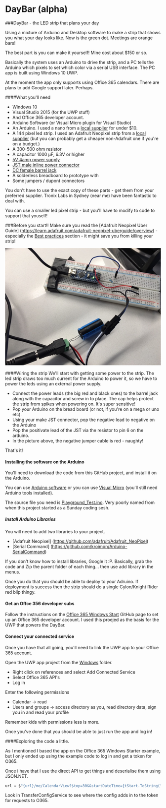 # DayBar (alpha)
###DayBar - the LED strip that plans your day

Using a mixture of Arduino and Desktop software to make a strip that shows you what your day looks like. Now is the green dot. 
Meetings are orange bars!

The best part is you can make it yourself! Mine cost about $150 or so.

Basically the system uses an Arduino to drive the strip, and a PC tells the Arduino which pixels to set which color via a serial USB interface. The PC app is built using Windows 10 UWP. 

At the moment the app only supports using Office 365 calendars. There are plans to add Google support later. Perhaps. 

####What you'll need

* Windows 10
* Visual Studio 2015 (for the UWP stuff)
* And Office 365 developer account. 
* Arduino Software (or Visual Micro plugin for Visual Studio)
* An Arduino. I used a nano from a [local supplier](http://tronixlabs.com/arduino/boards/nano/arduino-nano-v3-0-compatible-with-soldered-pins-australia/) for under $10. 
* A 144 pixel led strip. I used an Adafruit Neopixel strip from a [local supplier](http://tronixlabs.com/components/leds/strip/adafruit-neopixel-digital-rgb-led-strip-144-led-1m-black-australia/) (but you can probably get a cheaper non-Adafruit one if you're on a budget.)
* A 300-500 ohm resistor
* A capacitor 1000 µF, 6.3V or higher
* [5V 4amp power supply](http://tronixlabs.com/power/ac-dc/5v-dc-4a-fixed-2-1mm-tip-appliance-plugpack-australia/)
* [JST male inline power connector](http://tronixlabs.com/cables/jst/adafruit-in-line-power-wire-connector-male-australia/)
* [DC female barrel jack](http://tronixlabs.com/power/accessories/dc-barrel-jack-adapter-female-australia/)
* A solderless breadboard to prototype with
* Some jumpers / dupont connectors


You don't have to use the exact copy of these parts - get them from your preferred supplier. Tronix Labs in Sydney (near me) have been fantastic to deal with. 

You can use a smaller led pixel strip - but you'll have to modify to code to support that youself!

###Before you start!!
Make sure you read the [Adafruit Neopixel Uber Guide] (https://learn.adafruit.com/adafruit-neopixel-uberguide/overview) - especially the [Best practices](https://learn.adafruit.com/adafruit-neopixel-uberguide/best-practices) section - it might save you from killing your strip!

![Wiring Image](https://raw.githubusercontent.com/jakkaj/DayBar/master/Assets/daybar_4.JPG)

####Wiring the strip
We'll start with getting some power to the strip. The led strip draws too much current for the Arduino to power it, so we have to power the leds using an external power supply. 

* Connect the power leads (the big red and black ones) to the barrel jack along with the capacitor and screw in to place. The cap helps protect the strip from spikes when powering on. It's super sensitive!
* Pop your Arduino on the bread board (or not, if you're on a mega or uno etc). 
* Using your make JST connector, pop the negative lead to negative on the Arduino
* Pop the positivate lead of the JST via the resistor to pin 6 on the arduino. 
* In the picture above, the negative jumper cable is red - naughty!

That's it!

#### Installing the software on the Arduino

You'll need to download the code from this GitHub project, and install it on the Arduino. 

You can use [Arduino software](https://www.arduino.cc/en/Main/Software) or you can use [Visual Micro](http://www.visualmicro.com/) (you'll still need Arduino tools installed). 

The source file you need is [Playground_Test.ino](https://github.com/jakkaj/DayBar/blob/master/Playground/Playground_Test/Playground_Test/Playground_Test.ino). Very poorly named from when this project started as a Sunday coding sesh. 

##### Install Arduino Libraries
You will need to add two libraries to your project.
* [Adafruit Neopixel] (https://github.com/adafruit/Adafruit_NeoPixel)
* [Serial Command] (https://github.com/kroimon/Arduino-SerialCommand)

If you don't know how to install libraries, Google it :P. Basically, grab the code and Zip the parent folder of each thing... then use add library in the menus. 

Once you do that you should be able to deploy to your Adruino. If deployment is success then the strip should do a single Cylon/Knight Rider red blip thingy. 

#### Get an Offce 356 developer subs 
Follow the instructions on the [Office 365 Windows Start](https://github.com/OfficeDev/O365-Windows-Start) GitHub page to set up an Office 365 developer account. I used this proejed as the basis for the UWP that powers the DayBar. 

#### Connect your connected service
Once you have that all going, you'll need to link the UWP app to your Office 365 account. 

Open the UWP app project from the [Windows](https://github.com/jakkaj/DayBar/tree/master/Windows) folder. 

* Right click on references and select Add Connected Service
* Select Office 365 API's
* Log in

Enter the following permissions
* Calendar -> read 
* Users and groups -> access directory as you, read directory data, sign you in and read your profile

Remember kids with permissions less is more. 

Once you've done that you should be able to just run the app and log in!

####Exploring the code a little. 

As I mentioned I based the app on the Office 365 Windows Starter example, but I only ended up using the example code to log in and get a token for O365. 

Once i have that I use the direct API to get things and deserialise them using JSON.NET. 

```C#
url = $"{url}/me/CalendarView?$top=30&&startDateTime={tStart.ToString("u")}&endDateTime={tEnd.ToString("u")}";
```

Look in TransferConfigService to see where the config adds in to the token for requests to O365. 
